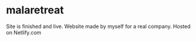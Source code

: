 # malaretreat
Site is finished and live.
Website made by myself for a real company. Hosted on Netlify.com
